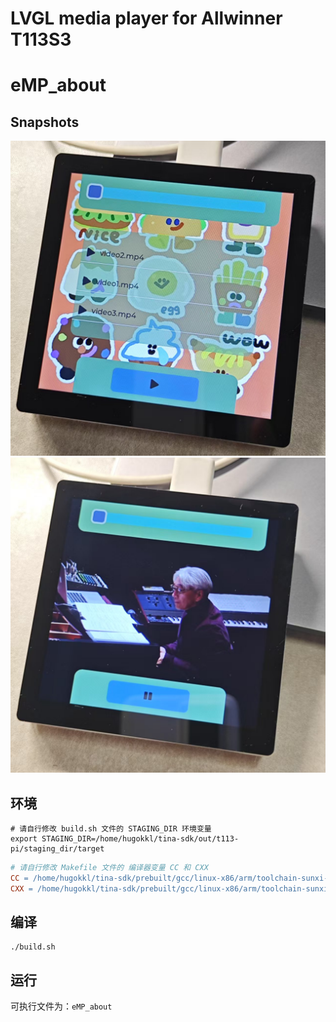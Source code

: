 # LVGL media player for Allwinner T113S3

# eMP_about

## Snapshots

![](./pictures/image-1.jpg)
![](./pictures/image-2.jpg)

## 环境

```shell
# 请自行修改 build.sh 文件的 STAGING_DIR 环境变量
export STAGING_DIR=/home/hugokkl/tina-sdk/out/t113-pi/staging_dir/target
```

```makefile
# 请自行修改 Makefile 文件的 编译器变量 CC 和 CXX
CC = /home/hugokkl/tina-sdk/prebuilt/gcc/linux-x86/arm/toolchain-sunxi-musl/toolchain/bin/arm-openwrt-linux-gcc
CXX = /home/hugokkl/tina-sdk/prebuilt/gcc/linux-x86/arm/toolchain-sunxi-musl/toolchain/bin/arm-openwrt-linux-g++
```

## 编译

```shell
./build.sh
```

## 运行

可执行文件为：`eMP_about`